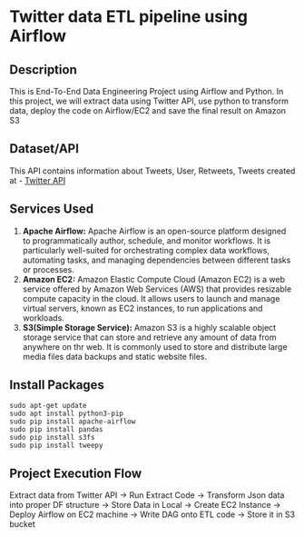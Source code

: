 # Twitter data ETL pipeline using Airflow

## Description
This is End-To-End Data Engineering Project using Airflow and Python. In this project, we will extract data using Twitter API, use python to transform data, deploy the code on Airflow/EC2 and save the final result on Amazon S3

## Dataset/API
This API contains information about Tweets, User, Retweets, Tweets created at - [Twitter API](https://developer.twitter.com/en/docs/twitter-api)

## Services Used
1. **Apache Airflow:** Apache Airflow is an open-source platform designed to programmatically author, schedule, and monitor workflows. It is particularly well-suited for orchestrating complex data workflows, automating tasks, and managing dependencies between different tasks or processes.
2. **Amazon EC2:** Amazon Elastic Compute Cloud (Amazon EC2) is a web service offered by Amazon Web Services (AWS) that provides resizable compute capacity in the cloud. It allows users to launch and manage virtual servers, known as EC2 instances, to run applications and workloads.
3. **S3(Simple Storage Service):** Amazon S3 is a highly scalable object storage service that can store and retrieve any amount of data from anywhere on thr web. It is commonly used to store and distribute large media files data backups and static website files.

## Install Packages
```
sudo apt-get update
sudo apt install python3-pip
sudo pip install apache-airflow
sudo pip install pandas 
sudo pip install s3fs
sudo pip install tweepy
```

## Project Execution Flow
Extract data from Twitter API  -> Run Extract Code -> Transform Json data into proper DF structure -> Store Data in Local -> Create EC2 Instance -> Deploy Airflow on EC2 machine -> Write DAG onto ETL code -> Store it in S3 bucket
